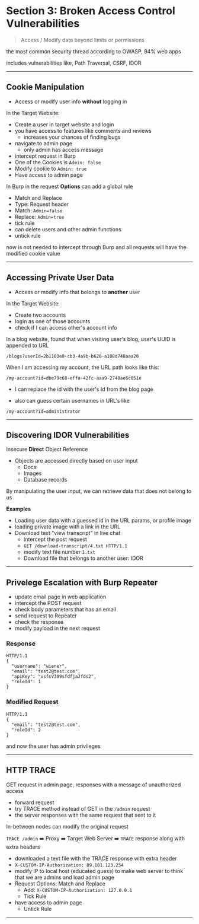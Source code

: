 # Section 3: Broken Access Control Vulnerabilities

> Access / Modify data beyond limits or permissions

the most common security thread according to OWASP, 94% web apps

includes vulnerabilities like, Path Traversal, CSRF, IDOR

---

## Cookie Manipulation

- Access or modify user info **without** logging in

In the Target Website:

- Create a user in target website and login
- you have access to features like comments and reviews
  - increases your chances of finding bugs
- navigate to admin page
  - only admin has access message
- intercept request in Burp
- One of the Cookies is `Admin: false`
- Modify cookie to `Admin: true`
- Have access to admin page

In Burp in the request **Options** can add a global rule
- Match and Replace
- Type: Request header
- Match: `Admin=false`
- Replace: `Admin=true`
- tick rule
- can delete users and other admin functions
- untick rule

now is not needed to intercept through Burp and all requests will have the modified cookie value

---

## Accessing Private User Data

- Access or modify info that belongs to **another** user

In the Target Website:

- Create two accounts
- login as one of those accounts
- check if I can access other's account info

In a blog website, found that when visiting user's blog, user's UUID is appended to URL

```
/blogs?userId=2b1103e0-cb3-4a9b-b620-a108d748aaa20
```

When I am accessing my account, the URL path looks like this:

```
/my-account?id=dbe79c68-effa-42fc-aaa9-2748ae6c051e
```

- I can replace the id with the user's Id from the blog page

- also can guess certain usernames in URL's like

```
/my-account?id=administrator
```

---

## Discovering IDOR Vulnerabilities

Insecure **Direct** Object Reference
- Objects are accessed directly based on user input
  - Docs
  - Images
  - Database records

By manipulating the user input, we can retrieve data that does not belong to us

**Examples**
- Loading user data with a guessed id in the URL params, or profile image
- loading private image with a link in the URL
- Download text "view transcript" in live chat
  - intercept the post request
  - `GET /download-transcript/4.txt HTTP/1.1`
  - modify text file number `1.txt`
  - Download file that belongs to another user: IDOR
 
--- 

## Privelege Escalation with Burp Repeater

- update email page in web application
- intercept the POST request
- check body parameters that has an email
- send request to Repeater
- check the response
- modify payload in the next request

### Response

```
HTTP/1.1
{
  "username": "wiener",
  "email": "test2@test.com",
  "apiKey": "vsfsV309sfdfjaJfds2",
  "roleId": 1
}
```

### Modified Request

```
HTTP/1.1
{
  "email": "test2@test.com",
  "roleId": 2
}
```

and now the user has admin privileges

---

## HTTP TRACE

GET request in admin page, responses with a message of unauthorized access
- forward request
- try TRACE method instead of GET in the `/admin` request
- the server responses with the same request that sent to it

In-between nodes can modify the original request

`TRACE /admin` ➡️ Proxy ➡️ Target Web Server ➡️ `TRACE` response along with extra headers

- downloaded a text file with the TRACE response with extra header
- `X-CUSTOM-IP-Authorization: 89.101.123.254`
- modify IP to local host (educated guess) to make web server to think that we are admins and load admin page
- Request Options: Match and Replace
  - Add: `X-CUSTOM-IP-Authorization: 127.0.0.1`
  - Tick Rule
- have access to admin page
  - Untick Rule

---
